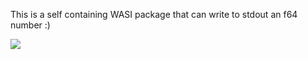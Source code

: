 
This is a self containing WASI package that can write to stdout an f64 number :)

![](https://user-images.githubusercontent.com/2157285/130489525-29359f7a-cc70-4e84-aee3-442dbc5aeb94.png)
